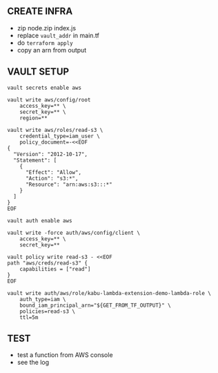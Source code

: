 ## CREATE INFRA
* zip node.zip index.js
* replace `vault_addr` in main.tf
* do `terraform apply`
* copy an arn from output

## VAULT SETUP
```shell
vault secrets enable aws

vault write aws/config/root
    access_key=** \
    secret_key=** \
    region=**
    
vault write aws/roles/read-s3 \
    credential_type=iam_user \
    policy_document=-<<EOF
{
  "Version": "2012-10-17",
  "Statement": [
    {
      "Effect": "Allow",
      "Action": "s3:*",
      "Resource": "arn:aws:s3:::*"
    }
  ]
}
EOF

vault auth enable aws

vault write -force auth/aws/config/client \
    access_key=** \ 
    secret_key=**

vault policy write read-s3 - <<EOF
path "aws/creds/read-s3" {
    capabilities = ["read"]
}
EOF

vault write auth/aws/role/kabu-lambda-extension-demo-lambda-role \
    auth_type=iam \
    bound_iam_principal_arn="${GET_FROM_TF_OUTPUT}" \
    policies=read-s3 \
    ttl=5m
```

## TEST
* test a function from AWS console
* see the log